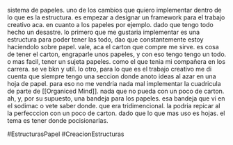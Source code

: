 sistema de papeles. uno de los cambios que quiero implementar dentro de lo que es la estructura. es empezar a designar un framework para el trabajo creativo aca. en cuanto a los papeles por ejemplo. dado que tengo todo hecho un desastre. lo primero que me gustaria implementar es una estructura para poder tener las todo, dao que constantemente estoy haciendolo sobre papel. vale, aca el carton que compre me sirve. es cosa de tener el carton, engraparle unos papeles, y con eso tengo tengo un todo. o mas facil, tener un sujeta papeles. como el que tenia mi compañera en los carrera. se ve bkn y util. lo otro, para lo que es el trabajo creativo me di cuenta que siempre tengo una seccion donde anoto ideas al azar en una hoja de papel. para eso no me vendria nada mal implementar la cuadricula de parte de [[Organiced Mind]]. nada que no pueda con un poco de carton. ah, y, por su supuesto, una bandeja para los papeles. esa bandeja que vi en el sodimac o vete saber donde. que era tridimencional. la podria repicar al la perfecccion con un poco de carton. dado que lo que mas uso es hojas. el tema es tener donde pocisionarlas.

#EstructurasPapel 
#CreacionEstructuras

